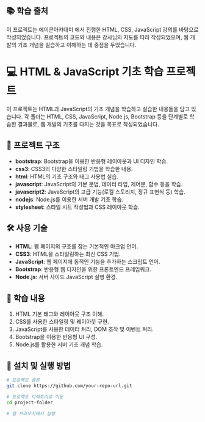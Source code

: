 ## 📚 학습 출처

이 프로젝트는 에이콘아카데미 에서 진행한 HTML, CSS, JavaScript 강의를 바탕으로 작성되었습니다. 프로젝트의 코드와 내용은 강사님의 지도를 따라 작성되었으며, 웹 개발의 기초 개념을 실습하고 이해하는 데 중점을 두었습니다.

# 💻 HTML & JavaScript 기초 학습 프로젝트

이 프로젝트는 HTML과 JavaScript의 기초 개념을 학습하고 실습한 내용들을 담고 있습니다. 각 폴더는 HTML, CSS, JavaScript, Node.js, Bootstrap 등을 단계별로 학습한 결과물로, 웹 개발의 기초를 다지는 것을 목표로 작성되었습니다.

## 📂 프로젝트 구조

- **bootstrap**: Bootstrap을 이용한 반응형 레이아웃과 UI 디자인 학습.
- **css3**: CSS3의 다양한 스타일링 기법을 학습한 내용.
- **html**: HTML의 기초 구조와 태그 사용법 실습.
- **javascript**: JavaScript의 기본 문법, 데이터 타입, 제어문, 함수 등을 학습.
- **javascript2**: JavaScript의 고급 기능(로컬 스토리지, 정규 표현식 등) 학습.
- **nodejs**: Node.js를 이용한 서버 개발 기초 학습.
- **stylesheet**: 스타일 시트 작성법과 CSS 레이아웃 학습.

## 🛠️ 사용 기술

- **HTML**: 웹 페이지의 구조를 잡는 기본적인 마크업 언어.
- **CSS3**: HTML을 스타일링하는 최신 CSS 기법.
- **JavaScript**: 웹 페이지에 동적인 기능을 추가하는 스크립트 언어.
- **Bootstrap**: 반응형 웹 디자인을 위한 프론트엔드 프레임워크.
- **Node.js**: 서버 사이드 JavaScript 실행 환경.

## 📌 학습 내용

1. HTML 기본 태그와 레이아웃 구조 이해.
2. CSS를 사용한 스타일링 및 레이아웃 구현.
3. JavaScript를 사용한 데이터 처리, DOM 조작 및 이벤트 처리.
4. Bootstrap을 이용한 반응형 UI 구성.
5. Node.js를 활용한 서버 기초 개념 학습.

## 📝 설치 및 실행 방법

```bash
# 프로젝트 클론
git clone https://github.com/your-repo-url.git

# 프로젝트 디렉토리로 이동
cd project-folder

# 웹 브라우저에서 실행

